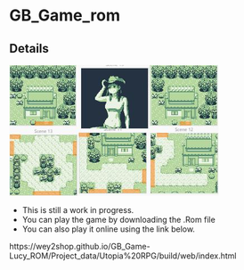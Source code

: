# GB_Game_rom
## Details
![Preview](/Screencap.jpg?raw=true "img")
* This is still a work in progress.
* You can play the game by downloading the .Rom file 
* You can also play it online using the link below.
<summary>
https://wey2shop.github.io/GB_Game-Lucy_ROM/Project_data/Utopia%20RPG/build/web/index.html

